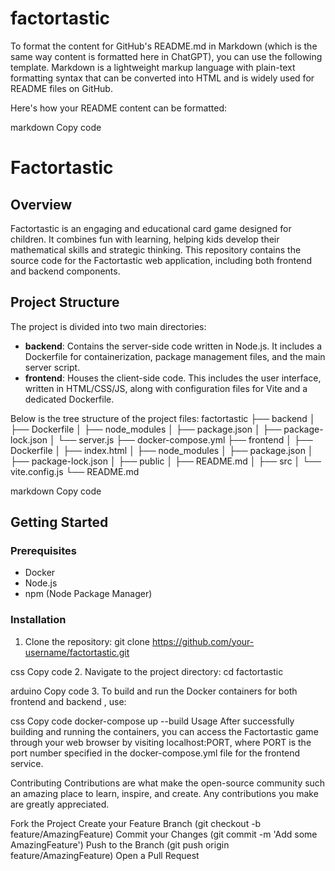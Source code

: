 # factortastic
To format the content for GitHub's README.md in Markdown (which is the same way content is formatted here in ChatGPT), you can use the following template. Markdown is a lightweight markup language with plain-text formatting syntax that can be converted into HTML and is widely used for README files on GitHub.

Here's how your README content can be formatted:

markdown
Copy code
# Factortastic

## Overview
Factortastic is an engaging and educational card game designed for children. It combines fun with learning, helping kids develop their mathematical skills and strategic thinking. This repository contains the source code for the Factortastic web application, including both frontend and backend components.

## Project Structure
The project is divided into two main directories:

- **backend**: Contains the server-side code written in Node.js. It includes a Dockerfile for containerization, package management files, and the main server script.
- **frontend**: Houses the client-side code. This includes the user interface, written in HTML/CSS/JS, along with configuration files for Vite and a dedicated Dockerfile.

Below is the tree structure of the project files:
factortastic
├── backend
│ ├── Dockerfile
│ ├── node_modules
│ ├── package.json
│ ├── package-lock.json
│ └── server.js
├── docker-compose.yml
├── frontend
│ ├── Dockerfile
│ ├── index.html
│ ├── node_modules
│ ├── package.json
│ ├── package-lock.json
│ ├── public
│ ├── README.md
│ ├── src
│ └── vite.config.js
└── README.md

markdown
Copy code

## Getting Started

### Prerequisites
- Docker
- Node.js
- npm (Node Package Manager)

### Installation
1. Clone the repository:
git clone https://github.com/your-username/factortastic.git

css
Copy code
2. Navigate to the project directory:
cd factortastic

arduino
Copy code
3. To build and run the Docker containers for both frontend and backend
, use:

css
Copy code
docker-compose up --build
Usage
After successfully building and running the containers, you can access the Factortastic game through your web browser by visiting localhost:PORT, where PORT is the port number specified in the docker-compose.yml file for the frontend service.

Contributing
Contributions are what make the open-source community such an amazing place to learn, inspire, and create. Any contributions you make are greatly appreciated.

Fork the Project
Create your Feature Branch (git checkout -b feature/AmazingFeature)
Commit your Changes (git commit -m 'Add some AmazingFeature')
Push to the Branch (git push origin feature/AmazingFeature)
Open a Pull Request
